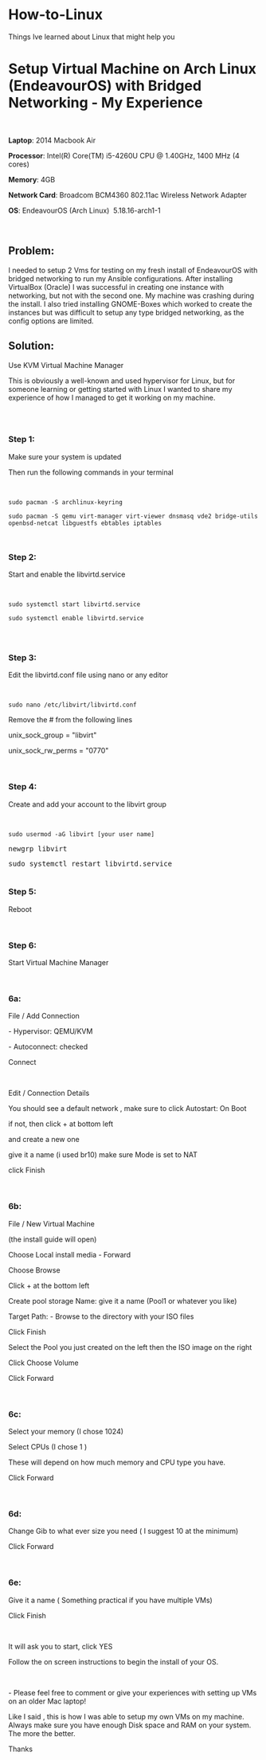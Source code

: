 # How-to-Linux
Things Ive learned about Linux that might help you

<h1>Setup Virtual Machine on Arch Linux (EndeavourOS) with Bridged Networking - My Experience</h1>
<p>&nbsp;</p>
<p><strong>Laptop</strong>: 2014 Macbook Air</p>
<p><strong>Processor</strong>: Intel(R) Core(TM) i5-4260U CPU @ 1.40GHz, 1400 MHz (4 cores)</p>
<p><strong>Memory</strong>: 4GB</p>
<p><strong>Network Card</strong>: Broadcom BCM4360 802.11ac Wireless Network Adapter</p>
<p><strong>OS</strong>: EndeavourOS (Arch Linux)&nbsp; 5.18.16-arch1-1</p>
<p>&nbsp;</p>
<h2><strong>Problem</strong>:</h2>
<p>I needed to setup 2 Vms for testing on my fresh install of EndeavourOS with bridged networking to run my Ansible configurations. After installing VirtualBox (Oracle) I was successful in creating one instance with networking, but not with the second one. My machine was crashing during the install. I also tried installing GNOME-Boxes which worked to create the instances but was difficult to setup any type bridged networking, as the config options are limited.</p>
<h2><strong>Solution</strong>:</h2>
<p>Use KVM Virtual Machine Manager</p>
<p>This is obviously a well-known and used hypervisor for Linux, but for someone learning or getting started with Linux I wanted to share my experience of how I managed to get it working on my machine.</p>
<h3>&nbsp;</h3>
<h3><strong>Step 1:</strong></h3>
<p>Make sure your system is updated</p>
<p>Then run the following commands in your terminal</p>
<p>&nbsp;</p>
<pre class="wp-block-code"><code>sudo pacman -S archlinux-keyring</code></pre>
<pre class="wp-block-code"><code>sudo pacman -S qemu virt-manager virt-viewer dnsmasq vde2 bridge-utils openbsd-netcat libguestfs ebtables iptables<br /><br /><br /></code></pre>
<h3><strong>Step 2:</strong></h3>
<p>Start and enable the libvirtd.service</p>
<p>&nbsp;</p>
<pre class="wp-block-code"><code>sudo systemctl start libvirtd.service</code></pre>
<pre class="wp-block-code"><code>sudo systemctl enable libvirtd.service</code></pre>
<h3 class="wp-block-code"><code>&nbsp;</code></h3>
<h3><strong>Step 3:</strong></h3>
<p>Edit the libvirtd.conf file using nano or any editor</p>
<p>&nbsp;</p>
<pre class="wp-block-code"><code>sudo nano /etc/libvirt/libvirtd.conf<br /></code></pre>
<p>Remove the # from the following lines</p>
<p>unix_sock_group = "libvirt"</p>
<p>unix_sock_rw_perms = "0770"</p>
<p>&nbsp;</p>
<h3><strong>Step 4:</strong></h3>
<p>Create and add your account to the libvirt group</p>
<p>&nbsp;</p>
<pre class="wp-block-code"><code>sudo usermod -aG libvirt [your user name]<br /></code></pre>
<pre class="wp-block-code">newgrp libvirt</pre>
<pre class="wp-block-code">sudo systemctl restart libvirtd.service<br /><br /></pre>
<h3><strong>Step 5:</strong></h3>
<p>Reboot</p>
<p>&nbsp;</p>
<h3><strong>Step 6:</strong></h3>
<p>Start Virtual Machine Manager</p>
<p>&nbsp;</p>
<h3><strong>6a:</strong></h3>
<p>File / Add Connection</p>
<p>- Hypervisor: QEMU/KVM</p>
<p>- Autoconnect: checked</p>
<p>Connect</p>
<p>&nbsp;</p>
<p>Edit / Connection Details</p>
<p>You should see a default network , make sure to click Autostart: On Boot</p>
<p>if not, then click + at bottom left</p>
<p>and create a new one</p>
<p>give it a name (i used br10) make sure Mode is set to NAT</p>
<p>click Finish</p>
<p>&nbsp;</p>
<h3><strong>6b:</strong></h3>
<p>File / New Virtual Machine</p>
<p>(the install guide will open)</p>
<p>Choose Local install media - Forward</p>
<p>Choose Browse</p>
<p>Click + at the bottom left</p>
<p>Create pool storage Name: give it a name (Pool1 or whatever you like)</p>
<p>Target Path: - Browse to the directory with your ISO files</p>
<p>Click Finish</p>
<p>Select the Pool you just created on the left then the ISO image on the right</p>
<p>Click Choose Volume</p>
<p>Click Forward</p>
<p>&nbsp;</p>
<h3><strong>6c:</strong></h3>
<p>Select your memory (I chose 1024)</p>
<p>Select CPUs (I chose 1 )</p>
<p>These will depend on how much memory and CPU type you have.</p>
<p>Click Forward</p>
<p>&nbsp;</p>
<h3><strong>6d:</strong></h3>
<p>Change Gib to what ever size you need ( I suggest 10 at the minimum)</p>
<p>Click Forward</p>
<p>&nbsp;</p>
<h3><strong>6e:</strong></h3>
<p>Give it a name ( Something practical if you have multiple VMs)</p>
<p>Click Finish</p>
<p>&nbsp;</p>
<p>It will ask you to start, click YES</p>
<p>Follow the on screen instructions to begin the install of your OS.</p>
<p>&nbsp;</p>
<p>- Please feel free to comment or give your experiences with setting up VMs on an older Mac laptop!</p>
<p>Like I said , this is how I was able to setup my own VMs on my machine. Always make sure you have enough Disk space and RAM on your system. The more the better.</p>
<p>Thanks</p>
<p>&nbsp;</p>
